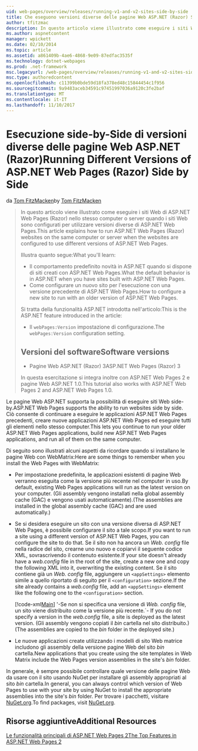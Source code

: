 ```yaml
---
uid: web-pages/overview/releases/running-v1-and-v2-sites-side-by-side
title: Che eseguono versioni diverse delle pagine Web ASP.NET (Razor) Side-by | Documenti Microsoft
author: tfitzmac
description: In questo articolo viene illustrato come eseguire i siti Web di ASP.NET Web Pages (Razor) nello stesso computer o server quando i siti Web sono configurati per utilizzare versioni diverse...
ms.author: aspnetcontent
manager: wpickett
ms.date: 02/10/2014
ms.topic: article
ms.assetid: a861409b-4ae6-4868-9e09-87edfac3535f
ms.technology: dotnet-webpages
ms.prod: .net-framework
msc.legacyurl: /web-pages/overview/releases/running-v1-and-v2-sites-side-by-side
msc.type: authoredcontent
ms.openlocfilehash: c11399b0bde59d18fa378ed48c15844454c1f956
ms.sourcegitcommit: 9a9483aceb34591c97451997036a9120c3fe2baf
ms.translationtype: MT
ms.contentlocale: it-IT
ms.lasthandoff: 11/10/2017
---
```

<a name="running-different-versions-of-aspnet-web-pages-razor-side-by-side"></a><span data-ttu-id="b0c82-103">Esecuzione side-by-Side di versioni diverse delle pagine Web ASP.NET (Razor)</span><span class="sxs-lookup"><span data-stu-id="b0c82-103">Running Different Versions of ASP.NET Web Pages (Razor) Side by Side</span></span>
====================
<span data-ttu-id="b0c82-104">da [Tom FitzMacken](https://github.com/tfitzmac)</span><span class="sxs-lookup"><span data-stu-id="b0c82-104">by [Tom FitzMacken](https://github.com/tfitzmac)</span></span>

> <span data-ttu-id="b0c82-105">In questo articolo viene illustrato come eseguire i siti Web di ASP.NET Web Pages (Razor) nello stesso computer o server quando i siti Web sono configurati per utilizzare versioni diverse di ASP.NET Web Pages.</span><span class="sxs-lookup"><span data-stu-id="b0c82-105">This article explains how to run ASP.NET Web Pages (Razor) websites on the same computer or server when the websites are configured to use different versions of ASP.NET Web Pages.</span></span>
> 
> <span data-ttu-id="b0c82-106">Illustra quanto segue:</span><span class="sxs-lookup"><span data-stu-id="b0c82-106">What you'll learn:</span></span>
> 
> - <span data-ttu-id="b0c82-107">Il comportamento predefinito novità in ASP.NET quando si dispone di siti creati con ASP.NET Web Pages.</span><span class="sxs-lookup"><span data-stu-id="b0c82-107">What the default behavior is in ASP.NET when you have sites built with ASP.NET Web Pages.</span></span>
> - <span data-ttu-id="b0c82-108">Come configurare un nuovo sito per l'esecuzione con una versione precedente di ASP.NET Web Pages.</span><span class="sxs-lookup"><span data-stu-id="b0c82-108">How to configure a new site to run with an older version of ASP.NET Web Pages.</span></span>
>   
> 
> <span data-ttu-id="b0c82-109">Si tratta della funzionalità ASP.NET introdotta nell'articolo:</span><span class="sxs-lookup"><span data-stu-id="b0c82-109">This is the ASP.NET feature introduced in the article:</span></span>
> 
> - <span data-ttu-id="b0c82-110">Il `webPages:Version` impostazione di configurazione.</span><span class="sxs-lookup"><span data-stu-id="b0c82-110">The `webPages:Version` configuration setting.</span></span>
>   
> 
> ## <a name="software-versions"></a><span data-ttu-id="b0c82-111">Versioni del software</span><span class="sxs-lookup"><span data-stu-id="b0c82-111">Software versions</span></span>
> 
> 
> - <span data-ttu-id="b0c82-112">Pagine Web ASP.NET (Razor) 3</span><span class="sxs-lookup"><span data-stu-id="b0c82-112">ASP.NET Web Pages (Razor) 3</span></span>
>   
> 
> <span data-ttu-id="b0c82-113">In questa esercitazione si integra inoltre con ASP.NET Web Pages 2 e pagine Web ASP.NET 1.0.</span><span class="sxs-lookup"><span data-stu-id="b0c82-113">This tutorial also works with ASP.NET Web Pages 2 and ASP.NET Web Pages 1.0.</span></span>


<span data-ttu-id="b0c82-114">Le pagine Web ASP.NET supporta la possibilità di eseguire siti Web side-by.</span><span class="sxs-lookup"><span data-stu-id="b0c82-114">ASP.NET Web Pages supports the ability to run websites side by side.</span></span> <span data-ttu-id="b0c82-115">Ciò consente di continuare a eseguire le applicazioni ASP.NET Web Pages precedenti, creare nuove applicazioni ASP.NET Web Pages ed eseguire tutti gli elementi nello stesso computer.</span><span class="sxs-lookup"><span data-stu-id="b0c82-115">This lets you continue to run your older ASP.NET Web Pages applications, build new ASP.NET Web Pages applications, and run all of them on the same computer.</span></span>

<span data-ttu-id="b0c82-116">Di seguito sono illustrati alcuni aspetti da ricordare quando si installano le pagine Web con WebMatrix:</span><span class="sxs-lookup"><span data-stu-id="b0c82-116">Here are some things to remember when you install the Web Pages with WebMatrix:</span></span>

- <span data-ttu-id="b0c82-117">Per impostazione predefinita, le applicazioni esistenti di pagine Web verranno eseguita come la versione più recente nel computer in uso.</span><span class="sxs-lookup"><span data-stu-id="b0c82-117">By default, existing Web Pages applications will run as the latest version on your computer.</span></span> <span data-ttu-id="b0c82-118">(Gli assembly vengono installati nella global assembly cache (GAC) e vengono usati automaticamente).</span><span class="sxs-lookup"><span data-stu-id="b0c82-118">(The assemblies are installed in the global assembly cache (GAC) and are used automatically.)</span></span>
- <span data-ttu-id="b0c82-119">Se si desidera eseguire un sito con una versione diversa di ASP.NET Web Pages, è possibile configurare il sito a tale scopo.</span><span class="sxs-lookup"><span data-stu-id="b0c82-119">If you want to run a site using a different version of ASP.NET Web Pages, you can configure the site to do that.</span></span> <span data-ttu-id="b0c82-120">Se il sito non ha ancora un *Web. config* file nella radice del sito, crearne uno nuovo e copiarvi il seguente codice XML, sovrascrivendo il contenuto esistente.</span><span class="sxs-lookup"><span data-stu-id="b0c82-120">If your site doesn't already have a *web.config* file in the root of the site, create a new one and copy the following XML into it, overwriting the existing content.</span></span> <span data-ttu-id="b0c82-121">Se il sito contiene già un *Web. config* file, aggiungere un `<appSettings>` elemento simile a quello riportato di seguito per il `<configuration>` sezione.</span><span class="sxs-lookup"><span data-stu-id="b0c82-121">If the site already contains a *web.config* file, add an `<appSettings>` element like the following one to the `<configuration>` section.</span></span>

    [!code-xml[Main](running-v1-and-v2-sites-side-by-side/samples/sample1.xml)]
<span data-ttu-id="b0c82-122">'-Se non si specifica una versione di *Web. config* file, un sito viene distribuito come la versione più recente.</span><span class="sxs-lookup"><span data-stu-id="b0c82-122">\`- If you do not specify a version in the *web.config* file, a site is deployed as the latest version.</span></span> <span data-ttu-id="b0c82-123">(Gli assembly vengono copiati il *bin* cartella nel sito distribuito.)</span><span class="sxs-lookup"><span data-stu-id="b0c82-123">(The assemblies are copied to the *bin* folder in the deployed site.)</span></span>
- <span data-ttu-id="b0c82-124">Le nuove applicazioni create utilizzando i modelli di sito Web matrice includono gli assembly della versione pagine Web del sito *bin* cartella.</span><span class="sxs-lookup"><span data-stu-id="b0c82-124">New applications that you create using the site templates in Web Matrix include the Web Pages version assemblies in the site's *bin* folder.</span></span>

<span data-ttu-id="b0c82-125">In generale, è sempre possibile controllare quale versione delle pagine Web da usare con il sito usando NuGet per installare gli assembly appropriati al sito *bin* cartella.</span><span class="sxs-lookup"><span data-stu-id="b0c82-125">In general, you can always control which version of Web Pages to use with your site by using NuGet to install the appropriate assemblies into the site's *bin* folder.</span></span> <span data-ttu-id="b0c82-126">Per trovare i pacchetti, visitare [NuGet.org](http://NuGet.org).</span><span class="sxs-lookup"><span data-stu-id="b0c82-126">To find packages, visit [NuGet.org](http://NuGet.org).</span></span>

## <a name="additional-resources"></a><span data-ttu-id="b0c82-127">Risorse aggiuntive</span><span class="sxs-lookup"><span data-stu-id="b0c82-127">Additional Resources</span></span>

[<span data-ttu-id="b0c82-128">Le funzionalità principali di ASP.NET Web Pages 2</span><span class="sxs-lookup"><span data-stu-id="b0c82-128">The Top Features in ASP.NET Web Pages 2</span></span>](top-features-in-web-pages-2.md)
